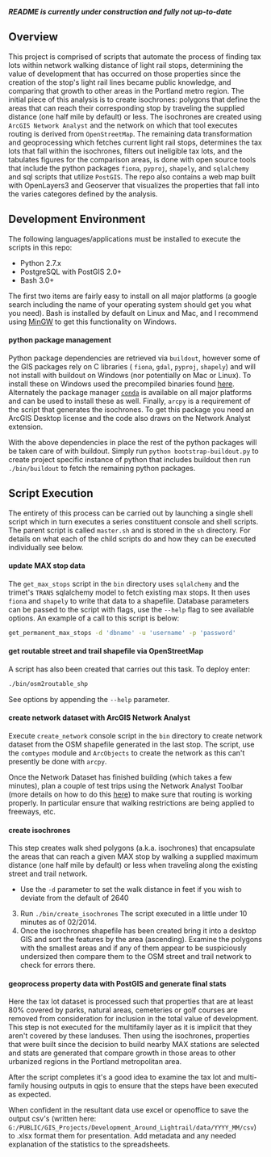 ***README is currently under construction and fully not up-to-date***

## Overview
This project is comprised of scripts that automate the process of finding tax lots within network walking distance of light rail stops, determining the value of development that has occurred on those properties since the creation of the stop's light rail lines became public knowledge, and comparing that growth to other areas in the Portland metro region.  The initial piece of this analysis is to create isochrones: polygons that define the areas that can reach their corresponding stop by traveling the supplied distance (one half mile by default) or less.  The isochrones are created using `ArcGIS Network Analyst` and the network on which that tool executes routing is derived from `OpenStreetMap`.  The remaining data transformation and geoprocessing which fetches current light rail stops, determines the tax lots that fall within the isochrones, filters out ineligible tax lots, and the tabulates figures for the comparison areas, is done with open source tools that include the python packages `fiona`, `pyproj`, `shapely`, and `sqlalchemy` and sql scripts that utilize `PostGIS`.  The repo also contains a web map built with OpenLayers3 and Geoserver that visualizes the properties that fall into the varies categores defined by the analysis.

## Development Environment
The following languages/applications must be installed to execute the scripts in this repo:
* Python 2.7.x
* PostgreSQL with PostGIS 2.0+
* Bash 3.0+

The first two items are fairly easy to install on all major platforms (a google search including the name of your operating system should get you what you need).  Bash is installed by default on Linux and Mac, and I recommend using [MinGW](http://www.mingw.org/) to get this functionality on Windows.

#### python package management
Python package dependencies are retrieved via `buildout`, however some of the GIS packages rely on C libraries ( `fiona`, `gdal`, `pyproj`, `shapely`) and will not install with buildout on Windows (nor potentially on Mac or Linux).  To install these on Windows used the precompiled binaries found [here](http://www.lfd.uci.edu/~gohlke/pythonlibs/).  Alternately the package manager [`conda`](http://conda.pydata.org/docs/install/quick.html) is available on all major platforms and can be used to install these as well.  Finally, `arcpy` is a requirement of the script that generates the isochrones.  To get this package you need an ArcGIS Desktop license and the code also draws on the Network Analyst extension.

With the above dependencies in place the rest of the python packages will be taken care of with buildout.  Simply run `python bootstrap-buildout.py` to create project specific instance of python that includes buildout then run `./bin/buildout` to fetch the remaining python packages.

## Script Execution
The entirety of this process can be carried out by launching a single shell script which in turn executes a series constituent console and shell scripts.  The parent script is called `master.sh` and is stored in the `sh` directory.  For details on what each of the child scripts do and how they can be executed individually see below.


#### update MAX stop data
The `get_max_stops` script in the `bin` directory uses `sqlalchemy` and the trimet's `TRANS` sqlalchemy model to fetch existing max stops.  It then uses `fiona` and `shapely` to write that data to a shapefile.  Database parameters can be passed to the script with flags, use the `--help` flag to see available options.  An example of a call to this script is below:

```sh
get_permanent_max_stops -d 'dbname' -u 'username' -p 'password'
```  

#### get routable street and trail shapefile via OpenStreetMap
A script has also been created that carries out this task.  To deploy enter:
```sh
./bin/osm2routable_shp
```  
See options by appending the  `--help` parameter.

#### create network dataset with ArcGIS Network Analyst
Execute `create_network` console script in the `bin` directory to create network dataset from the OSM shapefile generated in the last stop.  The script, use the `comtypes` module and `ArcObjects` to create the network as this can't presently be done with `arcpy`.

Once the Network Dataset has finished building (which takes a few minutes), plan a couple of test trips using the Network Analyst Toolbar (more details on how to do this [here](http://desktop.arcgis.com/en/arcmap/latest/extensions/network-analyst/route.htm)) to make sure that routing is working properly.  In particular ensure that walking restrictions are being applied to freeways, etc.

#### create isochrones

This step creates walk shed polygons (a.k.a. isochrones) that encapsulate the areas that can reach a given MAX stop by walking a supplied maximum distance (one half mile by default) or less when traveling along the existing street and trail network.

* Use the `-d` parameter to set the walk distance in feet if you wish to deviate from the default of 2640
3. Run `./bin/create_isochrones` The script executed in a little under 10 minutes as of 02/2014.
4. Once the isochrones shapefile has been created bring it into a desktop GIS and sort the features by the area (ascending).  Examine the polygons with the smallest areas and if any of them appear to be suspiciously undersized then compare them to the OSM street and trail network to check for errors there.

#### geoprocess property data with PostGIS and generate final stats

Here the tax lot dataset is processed such that properties that are at least 80% covered by parks, natural areas, cemeteries or golf courses are removed from consideration for inclusion in the total value of development.  This step is not executed for the multifamily layer as it is implicit that they aren't covered by these landuses.  Then using the isochrones, properties that were built since the decision to build nearby MAX stations are selected and stats are generated that compare growth in those areas to other urbanized regions in the Portland metropolitan area.

After the script completes it's a good idea to examine the tax lot and multi-family housing outputs in qgis to ensure that the steps have been executed as expected.

When confident in the resultant data use excel or openoffice to save the output csv's (written here: `G:/PUBLIC/GIS_Projects/Development_Around_Lightrail/data/YYYY_MM/csv`) to .xlsx format them for presentation.  Add metadata and any needed explanation of the statistics to the spreadsheets.
